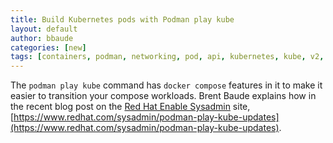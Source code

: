 ```yaml
---
title: Build Kubernetes pods with Podman play kube
layout: default
author: bbaude
categories: [new]
tags: [containers, podman, networking, pod, api, kubernetes, kube, v2, hpc, windows, mac, rootless, sudo]
---
```


The `podman play kube` command has `docker compose` features in it to make it easier to transition your compose workloads. Brent Baude explains how in the recent blog post on the [Red Hat Enable Sysadmin](https://www.redhat.com/sysadmin/) site, [https://www.redhat.com/sysadmin/podman-play-kube-updates](https://www.redhat.com/sysadmin/podman-play-kube-updates).
